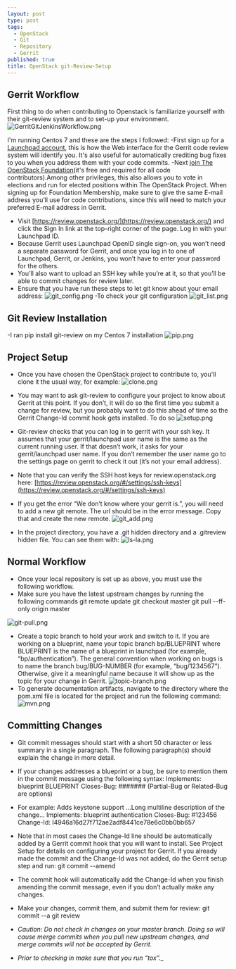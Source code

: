 ```yaml
---
layout: post
type: post
tags: 
  - OpenStack
  - Git
  - Repository
  - Gerrit
published: true
title: OpenStack git-Review-Setup
---
```

## Gerrit Workflow

First thing to do when contributing to Openstack is familiarize yourself with their git-review system and to set-up your environment.
![GerritGitJenkinsWorkflow.png]({{site.baseurl}}/_posts/GerritGitJenkinsWorkflow.png)

I'm running Centos 7 and these are the steps I followed:
-First sign up for a [Launchpad account](https://login.launchpad.net/), this is how the Web interface for the Gerrit code review system will identify you. It's also useful for automatically crediting bug fixes to you when you address them with your code commits.
-Next [join The OpenStack Foundation](https://www.openstack.org/join/)(it's free and required for all code contributors).Among other privileges, this also allows you to vote in elections and run for elected positions within The OpenStack Project. When signing up for Foundation Membership, make sure to give the same E-mail address you’ll use for code contributions, since this will need to match your preferred E-mail address in Gerrit.
- Visit [https://review.openstack.org/](https://review.openstack.org/) and click the Sign In link at the top-right corner of the page. Log in with your Launchpad ID.
- Because Gerrit uses Launchpad OpenID single sign-on, you won’t need a separate password for Gerrit, and once you log in to one of Launchpad, Gerrit, or Jenkins, you won’t have to enter your password for the others.
- You’ll also want to upload an SSH key while you’re at it, so that you’ll be able to commit changes for review later.
- Ensure that you have run these steps to let git know about your email address:
![git_config.png]({{site.baseurl}}/_posts/git_config.png)
-To check your git configuration
![git_list.png]({{site.baseurl}}/_posts/git_list.png)
## Git Review Installation
-I ran pip install git-review on my Centos 7 installation
![pip.png]({{site.baseurl}}/_posts/pip.png)
## Project Setup
- Once you have chosen the OpenStack project to contribute to, you'll clone it the usual way, for example:
![clone.png]({{site.baseurl}}/_posts/clone.png)
- You may want to ask git-review to configure your project to know about Gerrit at this point. If you don’t, it will do so the first time you submit a change for review, but you probably want to do this ahead of time so the Gerrit Change-Id commit hook gets installed. To do so
![setup.png]({{site.baseurl}}/_posts/setup.png)

- Git-review checks that you can log in to gerrit with your ssh key. It assumes that your gerrit/launchpad user name is the same as the current running user. If that doesn’t work, it asks for your gerrit/launchpad user name. If you don’t remember the user name go to the settings page on gerrit to check it out (it’s not your email
 address).

- Note that you can verify the SSH host keys for review.openstack.org here: [https://review.openstack.org/#/settings/ssh-keys](https://review.openstack.org/#/settings/ssh-keys)


- If you get the error “We don’t know where your gerrit is.”, you will need to add a new git remote. The url should be in the error message. Copy that and create the new remote.
![git_add.png]({{site.baseurl}}/_posts/git_add.png)

- In the project directory, you have a .git hidden directory and a .gitreview hidden file. You can see them with:
![ls-la.png]({{site.baseurl}}/_posts/ls-la.png)
## Normal Workflow
- Once your local repository is set up as above, you must use the following workflow.
- Make sure you have the latest upstream changes by running the following commands
    git remote update
    git checkout master
    git pull --ff-only origin master
    
 ![git-pull.png]({{site.baseurl}}/_posts/git-pull.png)

- Create a topic branch to hold your work and switch to it. If you are working on a blueprint, name your topic branch bp/BLUEPRINT where BLUEPRINT is the name of a blueprint in launchpad (for example, “bp/authentication”). The general convention when working on bugs is to name the branch bug/BUG-NUMBER (for example, “bug/1234567”). Otherwise, give it a meaningful name because it will show up as the topic for your change in Gerrit.
![topic-branch.png]({{site.baseurl}}/_posts/topic-branch.png)
- To generate documentation artifacts, navigate to the directory where the pom.xml file is located for the project and run the following command:
![mvn.png]({{site.baseurl}}/_posts/mvn.png)

## Committing Changes
- Git commit messages should start with a short 50 character or less summary in a single paragraph. The following paragraph(s) should explain the change in more detail.
- If your changes addresses a blueprint or a bug, be sure to mention them in the commit message using the    following syntax:
    Implements: blueprint BLUEPRINT
    Closes-Bug: ####### (Partial-Bug or Related-Bug are options)
- For example:
    Adds keystone support
    ...Long multiline description of the change...
    Implements: blueprint authentication
    Closes-Bug: #123456
    Change-Id: I4946a16d27f712ae2adf8441ce78e6c0bb0bb657
    
- Note that in most cases the Change-Id line should be automatically added by a Gerrit commit hook that you will want to install. See Project Setup for details on configuring your project for Gerrit. If you already made the commit and the Change-Id was not added, do the Gerrit setup step and run:
    git commit --amend
    
- The commit hook will automatically add the Change-Id when you finish amending the commit message, even if you don’t actually make any changes.

- Make your changes, commit them, and submit them for review:
    git commit --a
    git review
    
- _Caution: Do not check in changes on your master branch. Doing so will cause merge commits when you pull new upstream changes, and merge commits will not be accepted by Gerrit._
 
- _Prior to checking in make sure that you run “tox”.__
